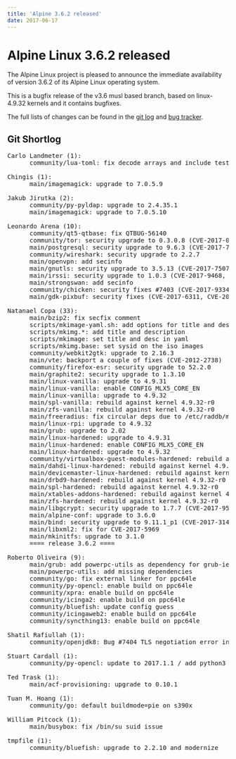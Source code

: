 ```yaml
---
title: 'Alpine 3.6.2 released'
date: 2017-06-17
---
```


Alpine Linux 3.6.2 released
===========================

The Alpine Linux project is pleased to announce the immediate
availability of version 3.6.2 of its Alpine Linux operating system.

This is a bugfix release of the v3.6 musl based branch, based on
linux-4.9.32 kernels and it contains bugfixes.

The full lists of changes can be found in the [git
log](http://git.alpinelinux.org/cgit/aports/log/?h=v3.6.2) and [bug
tracker](http://bugs.alpinelinux.org/versions/122).

Git Shortlog
------------

<pre>
Carlo Landmeter (1):
      community/lua-toml: fix decode arrays and include testcase

Chingis (1):
      main/imagemagick: upgrade to 7.0.5.9

Jakub Jirutka (2):
      community/py-pyldap: upgrade to 2.4.35.1
      main/imagemagick: upgrade to 7.0.5.10

Leonardo Arena (10):
      community/qt5-qtbase: fix QTBUG-56140
      community/tor: security upgrade to 0.3.0.8 (CVE-2017-0376)
      main/postgresql: security upgrade to 9.6.3 (CVE-2017-7484, CVE-2017-7485, CVE-2017-7486)
      community/wireshark: security upgrade to 2.2.7
      main/openvpn: add secinfo
      main/gnutls: security upgrade to 3.5.13 (CVE-2017-7507). Fixes #7417
      main/irssi: security upgrade to 1.0.3 (CVE-2017-9468, CVE-2017-9469)
      main/strongswan: add secinfo
      community/chicken: security fixes #7403 (CVE-2017-9334)
      main/gdk-pixbuf: security fixes (CVE-2017-6311, CVE-2017-6312, CVE-2017-6314)

Natanael Copa (33):
      main/bzip2: fix secfix comment
      scripts/mkimage-yaml.sh: add options for title and description
      scripts/mkimg.*: add title and description
      scripts/mkimage: set title and desc in yaml
      scripts/mkimg.base: set sysid on the iso images
      community/webkit2gtk: upgrade to 2.16.3
      main/vte: backport a couple of fixes (CVE-2012-2738)
      community/firefox-esr: security upgrade to 52.2.0
      main/graphite2: security upgrade to 1.3.10
      main/linux-vanilla: upgrade to 4.9.31
      main/linux-vanilla: enable CONFIG_MLX5_CORE_EN
      main/linux-vanilla: upgrade to 4.9.32
      main/spl-vanilla: rebuild against kernel 4.9.32-r0
      main/zfs-vanilla: rebuild against kernel 4.9.32-r0
      main/freeradius: fix circular deps due to /etc/raddb/mods-enabled/eap
      main/linux-rpi: upgrade to 4.9.32
      main/grub: upgrade to 2.02
      main/linux-hardened: upgrade to 4.9.31
      main/linux-hardened: enable CONFIG_MLX5_CORE_EN
      main/linux-hardened: upgrade to 4.9.32
      community/virtualbox-guest-modules-hardened: rebuild against kernel 4.9.32-r0
      main/dahdi-linux-hardened: rebuild against kernel 4.9.32-r0
      main/devicemaster-linux-hardened: rebuild against kernel 4.9.32-r0
      main/drbd9-hardened: rebuild against kernel 4.9.32-r0
      main/spl-hardened: rebuild against kernel 4.9.32-r0
      main/xtables-addons-hardened: rebuild against kernel 4.9.32-r0
      main/zfs-hardened: rebuild against kernel 4.9.32-r0
      main/libgcrypt: security upgrade to 1.7.7 (CVE-2017-9526)
      main/alpine-conf: upgrade to 3.6.0
      main/bind: security upgrade to 9.11.1_p1 (CVE-2017-3140)
      main/libxml2: fix for CVE-2017-5969
      main/mkinitfs: upgrade to 3.1.0
      ==== release 3.6.2 ====

Roberto Oliveira (9):
      main/grub: add powerpc-utils as dependency for grub-ieee1275
      main/powerpc-utils: add missing dependencies
      community/go: fix external linker for ppc64le
      community/py-opencl: enable build on ppc64le
      community/xpra: enable build on ppc64le
      community/icinga2: enable build on ppc64le
      community/bluefish: update config guess
      community/icingaweb2: enable build on ppc64le
      community/syncthing13: enable build on ppc64le

Shatil Rafiullah (1):
      community/openjdk8: Bug #7404 TLS negotiation error in OpenJDK 8 u131

Stuart Cardall (1):
      community/py-opencl: update to 2017.1.1 / add python3 subpkg

Ted Trask (1):
      main/acf-provisioning: upgrade to 0.10.1

Tuan M. Hoang (1):
      community/go: default buildmode=pie on s390x

William Pitcock (1):
      main/busybox: fix /bin/su suid issue

tmpfile (1):
      community/bluefish: upgrade to 2.2.10 and modernize

</pre>
